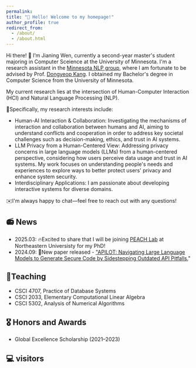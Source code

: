 ```yaml
---
permalink: 
title: "👋 Hello! Welcome to my homepage!"
author_profile: true
redirect_from: 
  - /about/
  - /about.html
---
```



<!-- Start HTML -->
<p>Hi there! 👋 I’m Jianing Wen, currently a second-year master's student majoring in Computer Sceience at the University of Minnesota. I'm a research assistant in the <a href="https://minnesotanlp.github.io/">Minnesota NLP group</a>, where I am fortunate to be advised by Prof. <a href="https://dykang.github.io/">Dongyeop Kang</a>. I obtained my Bachelor's degree in Computer Science from the University of Minnesota.</p>

<p>My current research lies at the intersection of Human-Computer Interaction (HCI) and Natural Language Processing (NLP).</p>
<p>💭Specifically, my research interests include:</p>
<ul>
  <li>Human-AI Interaction & Collaboration: Investigating the mechanisms of interaction and collaboration between humans and AI, aiming to understand conflicts and cooperation in order to address key societal challenges such as decision-making, ethics, and trust in AI systems.</li>
  <li>LLM Privacy from a Human-Centered View: Addressing privacy concerns in large language models (LLMs) from a human-centered perspective, considering how users perceive data usage and trust in AI systems. My work focuses on understanding people's needs and experiences to explore ways to better protect users' privacy and enhance system security.</li>
  <li>Interdisciplinary Applications: I am passionate about developing interactive systems for diverse domains.</li>
</ul>

<p>✉️I'm always happy to chat—feel free to reach out with any questions!</p>
<!-- End HTML -->

📻 News
------
- 2025.03: 🔥Excited to share that I will be joining <a href="https://tianshili.me/lab/">PEACH Lab</a> at Northeastern Universisty for my PhD!
- 2024.09: 📜New paper released - <a href="https://arxiv.org/abs/2409.16526">"APILOT: Navigating Large Language Models to Generate Secure Code by Sidestepping Outdated API Pitfalls.</a>"

📖Teaching 
------
- CSCI 4707, Practice of Database Systems
- CSCI 2033, Elementary Computational Linear Algebra
- CSCI 5302, Analysis of Numerical Algorithms

🎖 Honors and Awards
------
- Global Excellence Scholarship (2021–2023)

💻 visitors
------
<div class= "visitor">
  <script type="text/javascript" id="clustrmaps" src="//clustrmaps.com/map_v2.js?d=k6zeREDMHp6zN2DgKcBuNlkoyRbdKcQvmw4htzFN0-o&cl=ffffff&w=a"></script>
</div>

